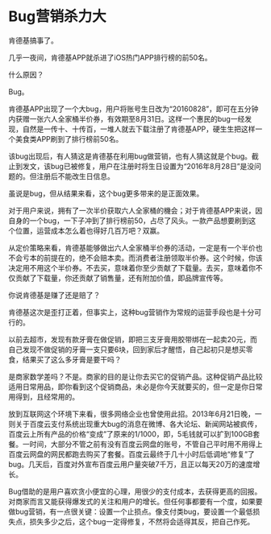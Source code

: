 # Bug营销杀力大

肯德基搞事了。 

几乎一夜间，肯德基APP就杀进了iOS热门APP排行榜的前50名。 

什么原因？ 

Bug。 

肯德基APP出现了一个大bug，用户将账号生日改为“20160828”，即可在五分钟内获赠一张六人全家桶半价券，有效期至8月31日。这样一个惠民的bug一经发现，自然是一传十、十传百，一堆人就去下载注册了肯德基APP，硬生生把这样一个美食类APP刷到了排行榜前50名。 

该bug出现后，有人猜这是肯德基在利用bug做营销，也有人猜这就是个bug。截止到发文，该bug已被修复，用户在注册时将生日设置为“2016年8月28日”是没问题的。但注册后不能改生日信息。 

虽说是bug，但从结果来看，这个bug更多带来的是正面效果。 

对于用户来说，拥有了一次半价获取六人全家桶的機会；对于肯德基APP来说，因自身的一个bug，一下子冲到了排行榜前50，占尽了风头。一款产品想要刷到这个位置，运营成本怎么着也得好几百万吧？双赢。 

从定价策略来看，肯德基能够做出六人全家桶半价券的活动，一定是有一个半价也不会亏本的前提在的，绝不会赔本卖。而消费者注册领取半价券。这个时候，你该决定用不用这个半价券。不去买，意味着你至少贡献了下载量。去买，意味着你不仅贡献了下载量，你还贡献了销售量，还有附加价值，即品牌宣传等。 

你说肯德基是赚了还是赔了？ 

肯德基这次是歪打正着，但事实上，这种bug营销作为常规的运营手段也是十分可行的。 

以前去超市，发现有款牙膏在做促销，即把三支牙膏用胶带绑在一起卖20元，而自己发现不做促销的牙膏一支只要6块，回到家后才醒悟，自己起初只是想买零食，结果买了这么多牙膏是要干吗？ 

是商家数学差吗？不是。商家的目的是让你去买它的促销产品。这种促销产品比较适用日常用品，即你看到这个促销商品，未必是你今天就要买的，但一定是你日常用得到，且经常用的。 

放到互联网这个环境下来看，很多网络企业也曾使用此招。2013年6月21日晚，一则关于百度云支付系统出现重大bug的消息在微博、各大论坛、新闻网站被疯传，百度云上所有产品的价格“变成”了原来的1/1000，即，5毛钱就可以扩到100GB套餐。一时间，大部分不管之前有没有百度云网盘的账号，不管自己平时用不用得上百度云网盘的网民都跑去购买了套餐。百度云最终于几十小时后低调地“修复”了bug。几天后，百度对外宣布百度云用户量突破7千万，且正以每天20万的速度增长。 

Bug借助的是用户喜欢贪小便宜的心理，用很少的支付成本，去获得更高的回报。对商家而言又能获得爆发式的关注和用户的增长。但任何事都要有一个度，如果要做bug营销，有一点很关键：设置一个止损点。像支付类bug，要设置一个最低损失点，损失多少之后，这个bug一定得修复，不然将会适得其反，把自己作死。